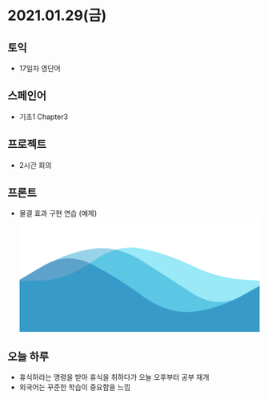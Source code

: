 # 2021.01.29(금)

## 토익
- 17일차 영단어

## 스페인어
- 기초1 Chapter3

## 프로젝트
- 2시간 회의

## 프론트
- 물결 효과 구현 연습 (예제)
    ![화면](../img/20210129-1.png)

## 오늘 하루
- 휴식하라는 명령을 받아 휴식을 취하다가 오늘 오후부터 공부 재개
- 외국어는 꾸준한 학습이 중요함을 느낌
